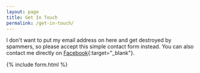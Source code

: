 ```yaml
---
layout: page
title: Get In Touch
permalink: /get-in-touch/
---
```


I don't want to put my email address on here and get destroyed by spammers, so please accept this simple contact form instead. You can also contact me directly on [Facebook](https://www.facebook.com/){:target="_blank"}.

{% include form.html %}